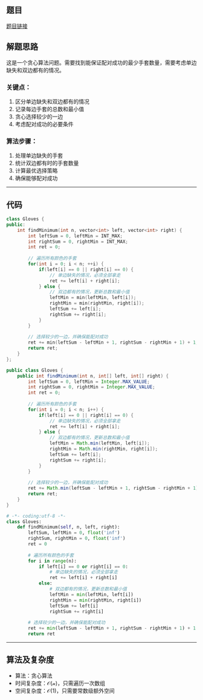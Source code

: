 ## 题目
[题目链接](https://www.nowcoder.com/practice/365d5722fff640a0b6684391153e58d8?tpId=182&tqId=36948&sourceUrl=/exam/oj&channenl=wgithub&fromPut=wgithub)

## 解题思路

这是一个贪心算法问题。需要找到能保证配对成功的最少手套数量，需要考虑单边缺失和双边都有的情况。

### 关键点：
1. 区分单边缺失和双边都有的情况
2. 记录每边手套的总数和最小值
3. 贪心选择较少的一边
4. 考虑配对成功的必要条件

### 算法步骤：
1. 处理单边缺失的手套
2. 统计双边都有时的手套数量
3. 计算最优选择策略
4. 确保能够配对成功

---

## 代码

```cpp []
class Gloves {
public:
    int findMinimum(int n, vector<int> left, vector<int> right) {
        int leftSum = 0, leftMin = INT_MAX;
        int rightSum = 0, rightMin = INT_MAX;
        int ret = 0;
        
        // 遍历所有颜色的手套
        for(int i = 0; i < n; ++i) {
            if(left[i] == 0 || right[i] == 0) {
                // 单边缺失的情况，必须全部拿走
                ret += left[i] + right[i];
            } else {
                // 双边都有的情况，更新总数和最小值
                leftMin = min(leftMin, left[i]);
                rightMin = min(rightMin, right[i]);
                leftSum += left[i];
                rightSum += right[i];
            }
        }
        
        // 选择较少的一边，并确保能配对成功
        ret += min(leftSum - leftMin + 1, rightSum - rightMin + 1) + 1;
        return ret;
    }
};
```

```java []
public class Gloves {
    public int findMinimum(int n, int[] left, int[] right) {
        int leftSum = 0, leftMin = Integer.MAX_VALUE;
        int rightSum = 0, rightMin = Integer.MAX_VALUE;
        int ret = 0;
        
        // 遍历所有颜色的手套
        for(int i = 0; i < n; i++) {
            if(left[i] == 0 || right[i] == 0) {
                // 单边缺失的情况，必须全部拿走
                ret += left[i] + right[i];
            } else {
                // 双边都有的情况，更新总数和最小值
                leftMin = Math.min(leftMin, left[i]);
                rightMin = Math.min(rightMin, right[i]);
                leftSum += left[i];
                rightSum += right[i];
            }
        }
        
        // 选择较少的一边，并确保能配对成功
        ret += Math.min(leftSum - leftMin + 1, rightSum - rightMin + 1) + 1;
        return ret;
    }
}
```

```python []
# -*- coding:utf-8 -*-
class Gloves:
    def findMinimum(self, n, left, right):
        leftSum, leftMin = 0, float('inf')
        rightSum, rightMin = 0, float('inf')
        ret = 0
        
        # 遍历所有颜色的手套
        for i in range(n):
            if left[i] == 0 or right[i] == 0:
                # 单边缺失的情况，必须全部拿走
                ret += left[i] + right[i]
            else:
                # 双边都有的情况，更新总数和最小值
                leftMin = min(leftMin, left[i])
                rightMin = min(rightMin, right[i])
                leftSum += left[i]
                rightSum += right[i]
        
        # 选择较少的一边，并确保能配对成功
        ret += min(leftSum - leftMin + 1, rightSum - rightMin + 1) + 1
        return ret
```

---

## 算法及复杂度
- 算法：贪心算法
- 时间复杂度：$\mathcal{O(n)}$，只需遍历一次数组
- 空间复杂度：$\mathcal{O(1)}$，只需要常数级额外空间
